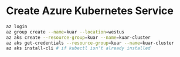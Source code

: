 # Create Azure Kubernetes Service

```bash
az login
az group create --name=kuar --location=westus
az aks create --resource-group=kuar --name=kuar-cluster
az aks get-credentials --resource-group=kuar --name=kuar-cluster
az aks install-cli # if kubectl isn't already installed
```